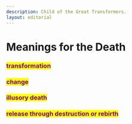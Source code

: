 ```yaml
---
description: Child of the Great Transformers.
layout: editorial
---
```


# Meanings for the Death

### <mark style="color:purple;">transformation</mark>&#x20;

### <mark style="color:purple;">change</mark>&#x20;

### <mark style="color:purple;">illusory death</mark>&#x20;

### <mark style="color:purple;">release through destruction or rebirth</mark>

